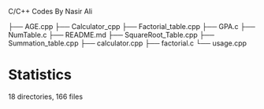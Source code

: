<h>C/C++ Codes By Nasir Ali</h>
<p>
├── AGE.cpp
├── Calculator_cpp
├── Factorial_table.cpp
├── GPA.c
├── NumTable.c
├── README.md
├── SquareRoot_Table.cpp
├── Summation_table.cpp
├── calculator.cpp
├── factorial.c
└── usage.cpp
</p>
<h1>Statistics</h1>
<p>18 directories, 166 files</p>
